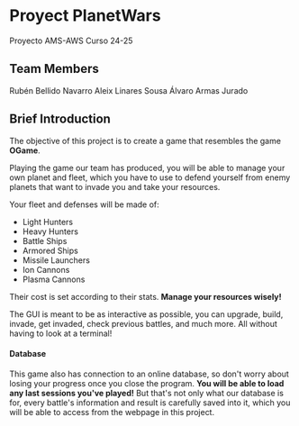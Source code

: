 # Proyect PlanetWars
Proyecto AMS-AWS Curso 24-25

## Team Members
Rubén Bellido Navarro
Aleix Linares Sousa
Álvaro Armas Jurado

## Brief Introduction
The objective of this project is to create a game that resembles the game **OGame**.

Playing the game our team has produced, you will be able to manage your own planet and fleet, which you have to use to defend yourself from enemy planets that want to invade you and take your resources.

Your fleet and defenses will be made of:
- Light Hunters
- Heavy Hunters
- Battle Ships
- Armored Ships
- Missile Launchers
- Ion Cannons
- Plasma Cannons

Their cost is set according to their stats. **Manage your resources wisely!**

The GUI is meant to be as interactive as possible, you can upgrade, build, invade, get invaded, check previous battles, and much more. All without having to look at a terminal!

#### Database
This game also has connection to an online database, so don't worry about losing your progress once you close the program. **You will be able to load any last sessions you've played!**
But that's not only what our database is for, every battle's information and result is carefully saved into it, which you will be able to access from the webpage in this project.
